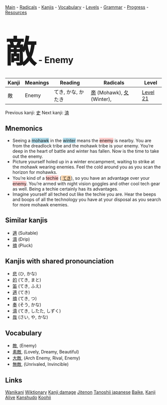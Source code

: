 <style> bigfont {font-size: 100px}</style>
[Main](../README.md) -
[Radicals](../radicals.md) -
[Kanjis](../kanjis.md) -
[Vocabulary](../vocabulary.md) -
[Levels](../levels.md) -
[Grammar](../grammar.md) - 
[Progress](../progress.md) -
[Resources](../resources.md)
# <bigfont> 敵</bigfont> - Enemy 

| Kanji | Meanings | Reading | Radicals | Level |
| --- | --- | --- | --- | --- |
| 敵 | Enemy | てき, かな, かたき | [啇](../radicals/啇.md) (Mohawk), [夂](../radicals/夂.md) (Winter),  | [Level 21](../levels/wk_level21.md) |

Previous kanji: [史](史.md) Next kanji: [済](済.md) 

## Mnemonics
 * Seeing a <span style="background-color:#ADD8E6"> mohawk</span> in the <span style="background-color:#ADD8E6"> winter</span> means the <span style="background-color:#ffcccb"> enemy</span> is nearby. You are from the dreadlock tribe and the mohawk tribe is your enemy. You’re deep in the heart of battle and winter has fallen. Now is the time to take out the enemy.
* Picture yourself holed up in a winter encampment, waiting to strike at the mohawk wearing enemies. Feel the cold around you as you scan the horizon for mohawks.
* You’re kind of a <span style="background-color:#ffcccb"> techie</span> (<span style="background-color:#fed8b1"> [てき](https://jisho.org/search/てき)</span>), so you have an advantage over your <span style="background-color:#ffcccb"> enemy</span>. You’re armed with night vision goggles and other cool tech gear as well. Being a techie certainly has its advantages.
* Imagine yourself all teched out like the techie you are. Hear the beeps and boops of all the technology you have at your disposal as you search for more mohawk enemies.


## Similar kanjis
 * [適](適.md) (Suitable)
* [滴](滴.md) (Drip)
* [摘](摘.md) (Pluck)



## Kanjis with shared pronounciation
 * [悲](悲.md) (ひ, かな)
* [的](的.md) (てき, まと)
* [笛](笛.md) (てき, ふえ)
* [適](適.md) (てき)
* [摘](摘.md) (てき, つ)
* [奏](奏.md) (そう, かな)
* [滴](滴.md) (てき, したた, しずく)
* [哉](哉.md) (さい, や, かな)



## Vocabulary
 * [敵](../vocabulary/敵.md), (Enemy)
* [素敵](../vocabulary/敵.md), (Lovely, Dreamy, Beautiful)
* [大敵](../vocabulary/敵.md), (Arch Enemy, Rival, Enemy)
* [無敵](../vocabulary/敵.md), (Unrivaled, Invincible)




## Links 


[Wanikani](https://www.wanikani.com/kanji/敵)
[Wiktionary](https://en.wiktionary.org/wiki/敵)
[Kanji damage](http://www.kanjidamage.com/kanji/search?utf8=✓&q=敵)
[Jitenon](https://jitenon.com/kanji/敵)
[Tanoshii japanese](https://www.tanoshiijapanese.com/dictionary/kanji.cfm?k=敵)
[Baike](https://baike.baidu.com/item/敵),
[Kanji Alive](https://app.kanjialive.com/敵)
[Kanshudo](https://www.kanshudo.com/searchmn?q=敵)
[Koohii](https://kanji.koohii.com/study/kanji/敵)
